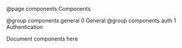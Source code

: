 @page components Components

@group components.general 0 General
@group components.auth 1 Authentication

Document components here